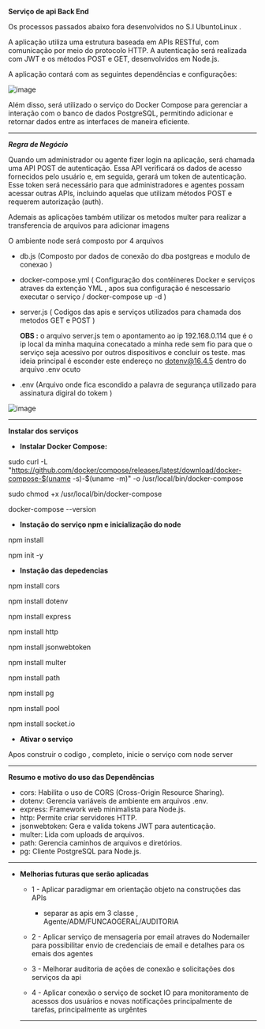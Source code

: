**Serviço de api Back End**

Os processos passados abaixo fora desenvolvidos no S.I UbuntoLinux .

A aplicação utiliza uma estrutura baseada em APIs RESTful, com comunicação por meio do protocolo HTTP. A autenticação será realizada com JWT e os métodos POST e GET, desenvolvidos em Node.js.

A aplicação contará com as seguintes dependências e configurações:

![image](https://github.com/user-attachments/assets/36f28ec2-d317-4bc6-ab1a-c4f841df6043)

Além disso, será utilizado o serviço do Docker Compose para gerenciar a interação com o banco de dados PostgreSQL, permitindo adicionar e retornar dados entre as interfaces de maneira eficiente.

----
***Regra de Negócio***

Quando um administrador ou agente fizer login na aplicação, será chamada uma API POST de autenticação. Essa API verificará os dados de acesso fornecidos pelo usuário e, em seguida, gerará um token de autenticação. Esse token será necessário para que administradores e agentes possam acessar outras APIs, incluindo aquelas que utilizam métodos POST e requerem autorização (auth).

Ademais as aplicações também utilizar os metodos multer para realizar a transferencia de arquivos para adicionar imagens

O ambiente node será composto por 4 arquivos 

- db.js (Composto por dados de conexão do dba postgreas e modulo de conexao )
- docker-compose.yml ( Configuração dos contêineres Docker e serviços atraves da extenção YML  , apos sua configuração é nescessario executar o serviço / docker-compose up -d  )
- server.js ( Codigos das apis e serviços utilizados para chamada dos metodos GET e POST  )

  **OBS :** o arquivo server.js tem o apontamento ao ip 192.168.0.114 que é o ip local da minha maquina conecatado a minha rede sem fio  para que o serviço seja acessivo por outros dispositivos e concluir os teste.
  mas ideia principal é esconder este endereço no dotenv@16.4.5 dentro do arquivo .env ocuto
- .env (Arquivo onde fica escondido a palavra de segurança utilizado para assinatura digiral do tokem )
  
![image](https://github.com/user-attachments/assets/39fed4b2-3679-4132-b730-dc641cfa3c38)

----
**Instalar dos serviços**

- **Instalar Docker Compose:**
 
 sudo curl -L "https://github.com/docker/compose/releases/latest/download/docker-compose-$(uname -s)-$(uname -m)" -o /usr/local/bin/docker-compose

 sudo chmod +x /usr/local/bin/docker-compose

 docker-compose --version


- **Instação do serviço npm e inicialização do node**

 npm install 

 npm init -y

- **Instação das depedencias**

 npm install cors <br>

 npm install dotenv <br>

 npm install express <br>

 npm install http <br>

 npm install jsonwebtoken <br>

 npm install multer <br>

 npm install path <br>

 npm install pg <br>

 npm install pool <br>

 npm install socket.io <br>

- **Ativar o serviço**

Apos construir o codigo , completo, inicie o serviço com node server
  
----

**Resumo e motivo do uso das Dependências**
 - cors: Habilita o uso de CORS (Cross-Origin Resource Sharing).
 - dotenv: Gerencia variáveis de ambiente em arquivos .env.
 - express: Framework web minimalista para Node.js.
 - http: Permite criar servidores HTTP.
 - jsonwebtoken: Gera e valida tokens JWT para autenticação.
 - multer: Lida com uploads de arquivos.
 - path: Gerencia caminhos de arquivos e diretórios.
 - pg: Cliente PostgreSQL para Node.js.

----

- **Melhorias futuras que serão aplicadas**
  
  - 1 - Aplicar paradigmar em orientação objeto na construções das APIs 
    + separar as apis em 3 classe , Agente/ADM/FUNCAOGERAL/AUDITORIA

  - 2 - Aplicar serviço de mensageria por email atraves do Nodemailer para possibilitar envio de credenciais de email e detalhes para os emais dos agentes

  - 3 - Melhorar auditoria de ações de conexão e solicitações dos serviços da api

  - 4 - Aplicar conexão o serviço de socket IO para monitoramento de acessos dos usuários e novas notificações principalmente de tarefas, principalmente as urgêntes 
  
  ----



